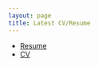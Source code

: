 ```yaml
---
layout: page
title: Latest CV/Resume
---
```


- <a href="https://raw.githubusercontent.com/Tristanchaang/tristanchaang.github.io/main/downloads/resume.pdf" download>Resume</a>
- <a href="https://raw.githubusercontent.com/Tristanchaang/tristanchaang.github.io/main/downloads/cv.pdf" download>CV</a>
